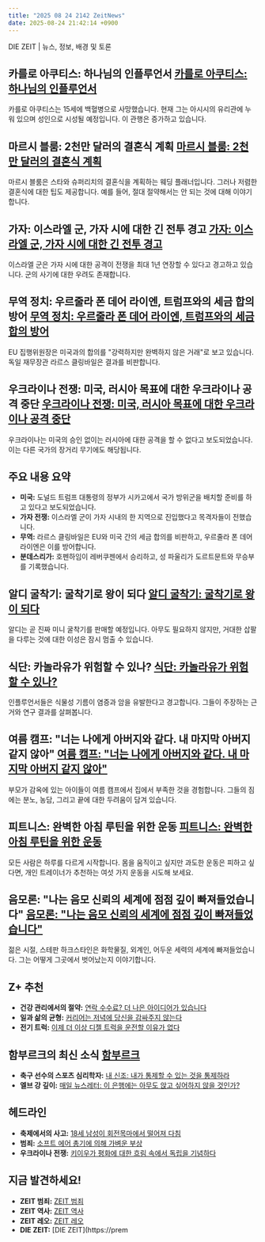 ```yaml
---
title: "2025 08 24 2142 ZeitNews"
date: 2025-08-24 21:42:14 +0900
---
```


DIE ZEIT | 뉴스, 정보, 배경 및 토론

## 카를로 아쿠티스: 하나님의 인플루언서 [카를로 아쿠티스: 하나님의 인플루언서](https://www.zeit.de/2025/36/carlo-acutis-heiligsprechung-influencer-gottes-papst)  
카를로 아쿠티스는 15세에 백혈병으로 사망했습니다. 현재 그는 아시시의 유리관에 누워 있으며 성인으로 시성될 예정입니다. 이 관행은 증가하고 있습니다.

## 마르시 블룸: 2천만 달러의 결혼식 계획 [마르시 블룸: 2천만 달러의 결혼식 계획](https://www.zeit.de/zeit-magazin/2025/36/marcy-blum-hochzeit-planerin-reiche-jeff-bezos)  
마르시 블룸은 스타와 슈퍼리치의 결혼식을 계획하는 웨딩 플래너입니다. 그러나 저렴한 결혼식에 대한 팁도 제공합니다. 예를 들어, 절대 절약해서는 안 되는 것에 대해 이야기합니다.

## 가자: 이스라엘 군, 가자 시에 대한 긴 전투 경고 [가자: 이스라엘 군, 가자 시에 대한 긴 전투 경고](https://www.zeit.de/politik/ausland/2025-08/israel-gaza-stadt-einsatz-idf)  
이스라엘 군은 가자 시에 대한 공격이 전쟁을 최대 1년 연장할 수 있다고 경고하고 있습니다. 군의 사기에 대한 우려도 존재합니다.

## 무역 정치: 우르줄라 폰 데어 라이엔, 트럼프와의 세금 합의 방어 [무역 정치: 우르줄라 폰 데어 라이엔, 트럼프와의 세금 합의 방어](https://www.zeit.de/politik/ausland/2025-08/zoelle-eu-usa-trump-handelskrieg)  
EU 집행위원장은 미국과의 합의를 "강력하지만 완벽하지 않은 거래"로 보고 있습니다. 독일 재무장관 라르스 클링바일은 결과를 비판합니다.

## 우크라이나 전쟁: 미국, 러시아 목표에 대한 우크라이나 공격 중단 [우크라이나 전쟁: 미국, 러시아 목표에 대한 우크라이나 공격 중단](https://www.zeit.de/politik/ausland/2025-08/ukraine-russland-usa-langstreckenwaffen-krieg)  
우크라이나는 미국의 승인 없이는 러시아에 대한 공격을 할 수 없다고 보도되었습니다. 이는 다른 국가의 장거리 무기에도 해당됩니다.

## 주요 내용 요약  
- **미국:** 도널드 트럼프 대통령의 정부가 시카고에서 국가 방위군을 배치할 준비를 하고 있다고 보도되었습니다.  
- **가자 전쟁:** 이스라엘 군이 가자 시내의 한 지역으로 진입했다고 목격자들이 전했습니다.  
- **무역:** 라르스 클링바일은 EU와 미국 간의 세금 합의를 비판하고, 우르줄라 폰 데어 라이엔은 이를 방어합니다.  
- **분데스리가:** 호펜하임이 레버쿠젠에서 승리하고, 성 파울리가 도르트문트와 무승부를 기록했습니다.

## 알디 굴착기: 굴착기로 왕이 되다 [알디 굴착기: 굴착기로 왕이 되다](https://www.zeit.de/kultur/2025-08/bagger-aldi-phantasie-kultur-selbstwirksamkeit)  
알디는 곧 진짜 미니 굴착기를 판매할 예정입니다. 아무도 필요하지 않지만, 거대한 삽팔을 다루는 것에 대한 이성은 잠시 멈출 수 있습니다.

## 식단: 카놀라유가 위험할 수 있나? [식단: 카놀라유가 위험할 수 있나?](https://www.zeit.de/wissen/2025-08/ernaehrung-rapsoel-schaedlich-mythos-soziale-medien)  
인플루언서들은 식물성 기름이 염증과 암을 유발한다고 경고합니다. 그들이 주장하는 근거와 연구 결과를 살펴봅니다.

## 여름 캠프: "너는 나에게 아버지와 같다. 내 마지막 아버지 같지 않아" [여름 캠프: "너는 나에게 아버지와 같다. 내 마지막 아버지 같지 않아"](https://www.zeit.de/gesellschaft/2025-08/feriencamp-kinder-eltern-haftstrafe-gefaengnis-freizeit-sommer)  
부모가 감옥에 있는 아이들이 여름 캠프에서 집에서 부족한 것을 경험합니다. 그들의 짐에는 분노, 농담, 그리고 끝에 대한 두려움이 담겨 있습니다.

## 피트니스: 완벽한 아침 루틴을 위한 운동 [피트니스: 완벽한 아침 루틴을 위한 운동](https://www.zeit.de/sport/2025-08/fitnessuebung-morgenroutine-aktiv-personal-trainer)  
모든 사람은 하루를 다르게 시작합니다. 몸을 움직이고 싶지만 과도한 운동은 피하고 싶다면, 개인 트레이너가 추천하는 여섯 가지 운동을 시도해 보세요.

## 음모론: "나는 음모 신뢰의 세계에 점점 깊이 빠져들었습니다" [음모론: "나는 음모 신뢰의 세계에 점점 깊이 빠져들었습니다"](https://www.zeit.de/2025/36/verschwoerungstheorien-ausstieg-stefan-hackstein)  
젊은 시절, 스테판 하크스타인은 화학물질, 외계인, 어두운 세력의 세계에 빠져들었습니다. 그는 어떻게 그곳에서 벗어났는지 이야기합니다.

## Z+ 추천  
- **건강 관리에서의 절약:** [연락 수수료? 더 나은 아이디어가 있습니다](https://www.zeit.de/politik/deutschland/2025-08/einsparung-gesundheitswesen-kontaktgebuehr-reform-karl-lauterbach-patientenakte)  
- **일과 삶의 균형:** [커리어는 저녁에 당신을 감싸주지 않는다](https://www.zeit.de/arbeit/2025-02/work-life-balance-arbeit-zeit-familie)  
- **전기 트럭:** [이제 더 이상 디젤 트럭을 운전할 이유가 없다](https://www.zeit.de/mobilitaet/2025-08/elektrotrucker-lkw-spedition-logistik-emissionen)  

## 함부르크의 최신 소식 [함부르크](https://www.zeit.de/hamburg/index)  
- **축구 선수의 스포츠 심리학자:** [내 신조: 내가 통제할 수 있는 것을 통제하라](https://www.zeit.de/hamburg/2025-08/psychocoachin-fussball-hsv-motivation-mannschaft-chiara-behrens-de-luna)  
- **엘브 강 깊이:** [매일 뉴스레터: 이 은행에는 아무도 앉고 싶어하지 않을 것인가?](https://www.zeit.de/hamburg/2025-08/elbvertiefung-22-08-2025)  

## 헤드라인  
- **축제에서의 사고:** [18세 남성이 회전목마에서 떨어져 다침](https://www.zeit.de/news/2025-08/24/18-jaehriger-stuerzt-aus-karussell-und-verletzt-sich)  
- **범죄:** [소프트 에어 총기에 의해 가벼운 부상](https://www.zeit.de/news/2025-08/24/mann-mit-softairwaffe-leicht-verletzt)  
- **우크라이나 전쟁:** [키이우가 평화에 대한 흐림 속에서 독립을 기념하다](https://www.zeit.de/news/2025-08/24/dreieinhalb-jahre-krieg-warten-auf-sicherheitsgarantien)  

## 지금 발견하세요!  
- **ZEIT 범죄:** [ZEIT 범죄](https://abo.zeit.de/zeit_verbrechen/?icode=01w0295k1001angdisint2401)  
- **ZEIT 역사:** [ZEIT 역사](https://abo.zeit.de/zg-testen?icode=01w0295k1001angdisint2401)  
- **ZEIT 레오:** [ZEIT 레오](https://abo.zeit.de/zl-geschenk-n1?icode=01w0295k1001angdisint2401)  
- **DIE ZEIT:** [DIE ZEIT](https://prem